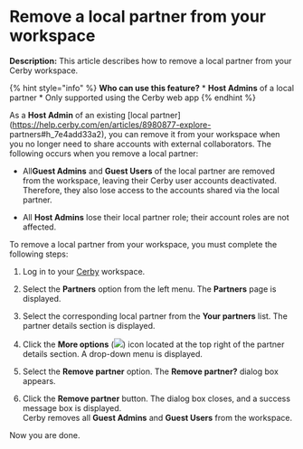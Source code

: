 # Remove a local partner from your workspace

**Description:** This article describes how to remove a local partner from your Cerby workspace.

{% hint style="info" %} **Who can use this feature?** * **Host Admins** of a
local partner * Only supported using the Cerby web app {% endhint %}

As a **Host Admin** of an existing [local
partner](https://help.cerby.com/en/articles/8980877-explore-
partners#h_7e4add33a2), you can remove it from your workspace when you no
longer need to share accounts with external collaborators. The following
occurs when you remove a local partner:

  * All**Guest Admins** and **Guest Users** of the local partner are removed from the workspace, leaving their Cerby user accounts deactivated. Therefore, they also lose access to the accounts shared via the local partner.

  * All **Host Admins** lose their local partner role; their account roles are not affected.

To remove a local partner from your workspace, you must complete the following
steps:

  1. Log in to your [Cerby](https://app.cerby.com/) workspace.

  2. Select the **Partners** option from the left menu. The **Partners** page is displayed.

  3. Select the corresponding local partner from the **Your partners** list. The partner details section is displayed.

  4. Click the **More options** (![](https://downloads.intercomcdn.com/i/o/pc0ldyqu/1655801881/ed7b26c0c2e8944cf4eb12c03e61/AD_4nXcRXuZlqpWdtuRcbhBeIeUfl_5B0VnA7hHgYhRlZLlQllTLtgyvrcb55rwcAZYzy9YU_xRVvAKy46UM_gBLMP9ADO_qp8amFp-hX7ZeE_7BtkD5COF05wt_AyRzRORGxqs0smXgFtgeGkOBlr9xJ04mBYY?expires=1754441700&signature=7a69425d546fb268e548b0989433fdc6cb120b55885e5d6c8035d3d17558f2fd&req=dSYiE8F%2BnIlXWPMU3HP0gG0aY2OZhIFQjeQnoUQ4V5iWYnuQNp8%3D%0A)) icon located at the top right of the partner details section. A drop-down menu is displayed.

  5. Select the **Remove partner** option. The **Remove partner?** dialog box appears.

  6. Click the **Remove partner** button. The dialog box closes, and a success message box is displayed.  
Cerby removes all **Guest Admins** and **Guest Users** from the workspace.

Now you are done.

